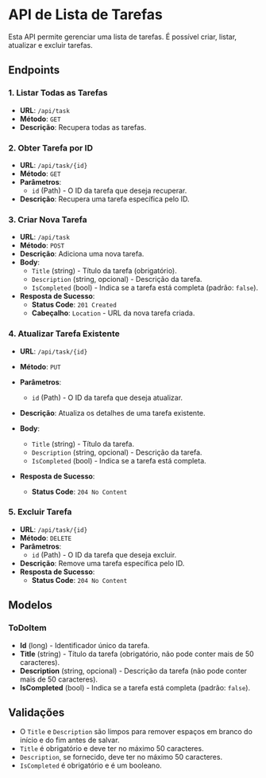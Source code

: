 # API de Lista de Tarefas

Esta API permite gerenciar uma lista de tarefas. É possível criar, listar, atualizar e excluir tarefas.

## Endpoints

### 1. Listar Todas as Tarefas

- **URL**: `/api/task`
- **Método**: `GET`
- **Descrição**: Recupera todas as tarefas.

### 2. Obter Tarefa por ID

- **URL**: `/api/task/{id}`
- **Método**: `GET`
- **Parâmetros**: 
  - `id` (Path) - O ID da tarefa que deseja recuperar.
- **Descrição**: Recupera uma tarefa específica pelo ID.

### 3. Criar Nova Tarefa

- **URL**: `/api/task`
- **Método**: `POST`
- **Descrição**: Adiciona uma nova tarefa.
- **Body**:
  - `Title` (string) - Título da tarefa (obrigatório).
  - `Description` (string, opcional) - Descrição da tarefa.
  - `IsCompleted` (bool) - Indica se a tarefa está completa (padrão: `false`).
- **Resposta de Sucesso**:
  - **Status Code**: `201 Created`
  - **Cabeçalho**: `Location` - URL da nova tarefa criada.

### 4. Atualizar Tarefa Existente

- **URL**: `/api/task/{id}`
- **Método**: `PUT`
- **Parâmetros**: 
  - `id` (Path) - O ID da tarefa que deseja atualizar.
- **Descrição**: Atualiza os detalhes de uma tarefa existente.
- **Body**:
  - `Title` (string) - Título da tarefa.
  - `Description` (string, opcional) - Descrição da tarefa.
  - `IsCompleted` (bool) - Indica se a tarefa está completa.

- **Resposta de Sucesso**:
  - **Status Code**: `204 No Content`

### 5. Excluir Tarefa

- **URL**: `/api/task/{id}`
- **Método**: `DELETE`
- **Parâmetros**: 
  - `id` (Path) - O ID da tarefa que deseja excluir.
- **Descrição**: Remove uma tarefa específica pelo ID.
- **Resposta de Sucesso**:
  - **Status Code**: `204 No Content`

## Modelos

### ToDoItem

- **Id** (long) - Identificador único da tarefa.
- **Title** (string) - Título da tarefa (obrigatório, não pode conter mais de 50 caracteres).
- **Description** (string, opcional) - Descrição da tarefa (não pode conter mais de 50 caracteres).
- **IsCompleted** (bool) - Indica se a tarefa está completa (padrão: `false`).

## Validações

- O `Title` e `Description` são limpos para remover espaços em branco do início e do fim antes de salvar.
- `Title` é obrigatório e deve ter no máximo 50 caracteres.
- `Description`, se fornecido, deve ter no máximo 50 caracteres.
- `IsCompleted` é obrigatório e é um booleano.
